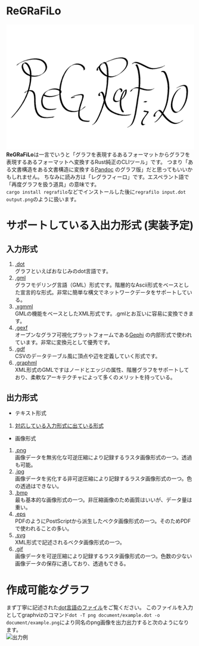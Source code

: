 # ReGRaFiLo
![ロゴ 案](document/logo.png)
**ReGRaFiLo**は一言でいうと「グラフを表現するあるフォーマットからグラフを表現するあるフォーマットへ変換するRust純正のCLIツール」です。
つまり「ある文書構造をある文書構造に変換する[Pandoc](http://sky-y.github.io/site-pandoc-jp/users-guide/) のグラフ版」だと思ってもいいかもしれません。
ちなみに読み方は「レグラフィーロ」です。エスペラント語で「再度グラフを扱う道具」の意味です。<br/>
```cargo install regrafilo```などでインストールした後に```regrafilo input.dot output.png```のように扱います。

# サポートしている入出力形式 (実装予定)
## 入力形式
1. [.dot](https://www.graphviz.org/doc/info/lang.html) <br/>グラフといえばおなじみのdot言語です。
1. [.gml](http://www.fim.uni-passau.de/index.php?id=17297&L=1) <br/>グラフモデリング言語（GML）形式です。階層的なAscii形式をベースとした宣言的な形式。非常に簡単な構文でネットワークデータをサポートしている。
1. [.xgmml](http://xml.coverpages.org/xgmml-draft-xgmml-20000315.html) <br/>GMLの機能をベースとしたXML形式です。.gmlとお互いに容易に変換できます。
1. [.gexf](https://gephi.org/gexf/format/) <br/>オープンなグラフ可視化プラットフォームである[Gephi](http://oss.infoscience.co.jp/gephi/gephi.org/index.html) の内部形式で使われています。非常に変換元として優秀です。
1. [.gdf](http://graphexploration.cond.org/manual.html#_Toc116465166) <br/>CSVのデータテーブル風に頂点や辺を定義していく形式です。
1. [.graphml](http://graphml.graphdrawing.org/specification.html) <br/>XML形式のGMLですはノードとエッジの属性、階層グラフをサポートしており、柔軟なアーキテクチャによって多くのメリットを持っている。
## 出力形式
* テキスト形式
1. [対応している入力形式に出ている形式](#対応している入力形式)
* 画像形式
1. [.png](https://www.w3.org/TR/PNG/) <br/>画像データを無劣化な可逆圧縮により記録するラスタ画像形式の一つ。透過も可能。
1. [.jpg](https://www.w3.org/Graphics/JPEG/jfif3.pdf) <br/>画像データを劣化する非可逆圧縮により記録するラスタ画像形式の一つ。色の透過はできない。
1. [.bmp](http://www.dragonwins.com/domains/GetTechEd/bmp/bmpfileformat.htm) <br/>最も基本的な画像形式の一つ。非圧縮画像のため画質はいいが、データ量は重い。
1. [.eps](https://www.loc.gov/preservation/digital/formats/fdd/fdd000246.shtml) <br/>PDFのようにPostScriptから派生したベクタ画像形式の一つ。そのためPDFで使われることの多い。
1. [.svg](https://www.loc.gov/preservation/digital/formats/fdd/fdd000020.shtml) <br/>XML形式で記述されるベクタ画像形式の一つ。
1. [.gif](https://www.loc.gov/preservation/digital/formats/fdd/fdd000133.shtml) <br/>画像データを可逆圧縮により記録するラスタ画像形式の一つ。色数の少ない画像データの保存に適しており、透過もできる。

# 作成可能なグラフ
まず丁寧に記述された[dot言語のファイル](document/example.dot)をご覧ください。
このファイルを入力としてgraphvizのコマンド```dot -T png document/example.dot -o document/example.png```により同名のpng画像を出力出力すると次のようになります。<br/>
![出力例](document/example.png)
